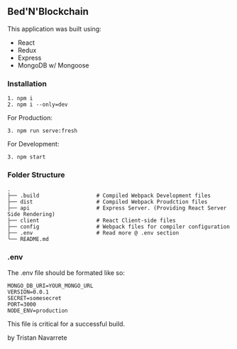 ## Bed'N'Blockchain

This application was built using:
- React
- Redux
- Express
- MongoDB w/ Mongoose

### Installation
    1. npm i
    2. npm i --only=dev

For Production:

    3. npm run serve:fresh

For Development:

    3. npm start

### Folder Structure
    .
    ├── .build                  # Compiled Webpack Development files
    ├── dist                    # Compiled Webpack Proudction files
    ├── api                     # Express Server. (Providing React Server Side Rendering)
    ├── client                  # React Client-side files
    ├── config                  # Webpack files for compiler configuration
    ├── .env                    # Read more @ .env section
    └── README.md

### .env
The .env file should be formated like so:

    MONGO_DB_URI=YOUR_MONGO_URL
    VERSION=0.0.1
    SECRET=somesecret
    PORT=3000
    NODE_ENV=production
    
This file is critical for a successful build.

by Tristan Navarrete
